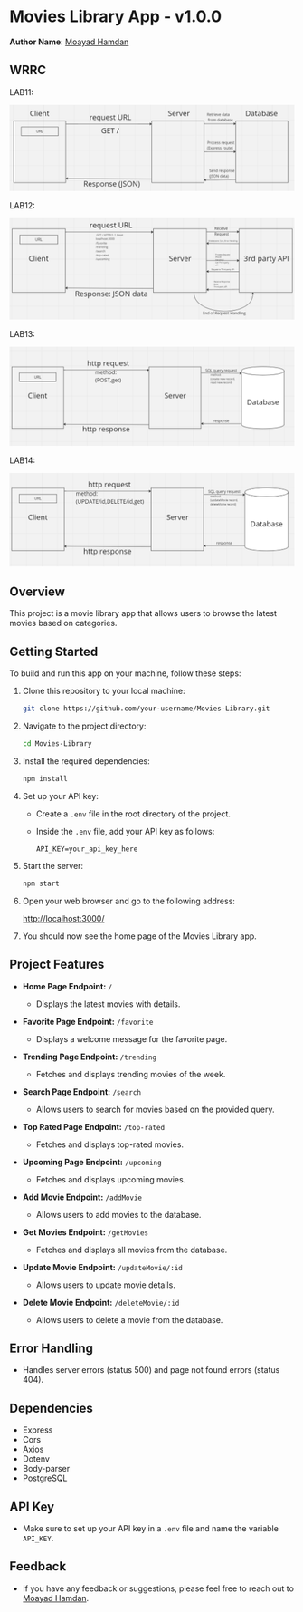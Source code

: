 # Movies Library App - v1.0.0

**Author Name**: [Moayad Hamdan](https://github.com/Moayadhamdan)

## WRRC
LAB11:

![WRRC(LAB11) Image](WRRC(lab11).png)

LAB12:

![WRRC(LAB12) Image](WRRC(lab12).png)

LAB13:

![WRRC(LAB13) Image](WRRC(lab13).png)

LAB14:

![WRRC(LAB14) Image](WRRC(lab14).png)


## Overview
This project is a movie library app that allows users to browse the latest movies based on categories.

## Getting Started
To build and run this app on your machine, follow these steps:

1. Clone this repository to your local machine:

    ```bash
    git clone https://github.com/your-username/Movies-Library.git
    ```

2. Navigate to the project directory:

    ```bash
    cd Movies-Library
    ```

3. Install the required dependencies:

    ```bash
    npm install
    ```

4. Set up your API key:

    - Create a `.env` file in the root directory of the project.
    - Inside the `.env` file, add your API key as follows:

      ```plaintext
      API_KEY=your_api_key_here
      ```

5. Start the server:

    ```bash
    npm start
    ```

6. Open your web browser and go to the following address:

    [http://localhost:3000/](http://localhost:3000/)

7. You should now see the home page of the Movies Library app.

## Project Features
- **Home Page Endpoint:** `/`
  - Displays the latest movies with details.
  
- **Favorite Page Endpoint:** `/favorite`
  - Displays a welcome message for the favorite page.
  
- **Trending Page Endpoint:** `/trending`
  - Fetches and displays trending movies of the week.
  
- **Search Page Endpoint:** `/search`
  - Allows users to search for movies based on the provided query.
  
- **Top Rated Page Endpoint:** `/top-rated`
  - Fetches and displays top-rated movies.
  
- **Upcoming Page Endpoint:** `/upcoming`
  - Fetches and displays upcoming movies.
  
- **Add Movie Endpoint:** `/addMovie`
  - Allows users to add movies to the database.

- **Get Movies Endpoint:** `/getMovies`
  - Fetches and displays all movies from the database.

- **Update Movie Endpoint:** `/updateMovie/:id`
  - Allows users to update movie details.

- **Delete Movie Endpoint:** `/deleteMovie/:id`
  - Allows users to delete a movie from the database.

## Error Handling
- Handles server errors (status 500) and page not found errors (status 404).

## Dependencies
- Express
- Cors
- Axios
- Dotenv
- Body-parser
- PostgreSQL

## API Key
- Make sure to set up your API key in a `.env` file and name the variable `API_KEY`.

## Feedback
- If you have any feedback or suggestions, please feel free to reach out to [Moayad Hamdan](https://github.com/Moayadhamdan).

